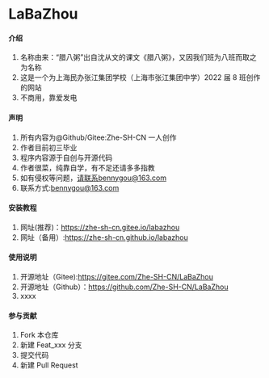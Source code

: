 # LaBaZhou

#### 介绍

1. 名称由来：“腊八粥”出自沈从文的课文《腊八粥》，又因我们班为八班而取之为名称
2. 这是一个为上海民办张江集团学校（上海市张江集团中学）2022 届 8 班创作的网站
3. 不商用，靠爱发电

#### 声明

1.  所有内容为@Github/Gitee:Zhe-SH-CN 一人创作
2.  作者目前初三毕业
3.  程序内容源于自创与开源代码
4.  作者很菜，纯靠自学，有不足还请多多指教
5.  如有侵权等问题，请联系bennygou@163.com
6.  联系方式:bennygou@163.com

#### 安装教程

1. 网址(推荐)：https://zhe-sh-cn.gitee.io/labazhou
2. 网址（备用）:https://zhe-sh-cn.github.io/labazhou

#### 使用说明

1.  开源地址（Gitee):https://gitee.com/Zhe-SH-CN/LaBaZhou
2.  开源地址（Github）：https://github.com/Zhe-SH-CN/LaBaZhou
3.  xxxx

#### 参与贡献

1.  Fork 本仓库
2.  新建 Feat_xxx 分支
3.  提交代码
4.  新建 Pull Request
